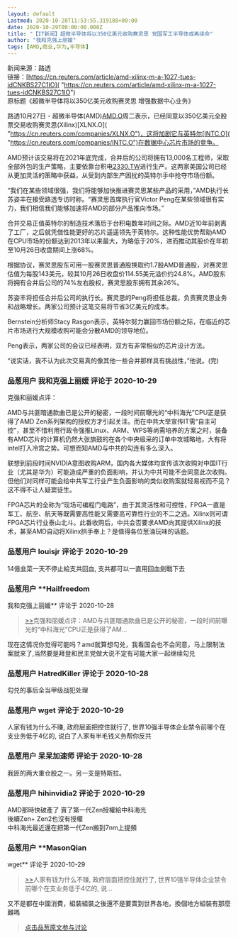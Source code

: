 ```yaml
---
layout: default
Lastmod: 2020-10-28T11:53:55.319188+00:00
date: 2020-10-29T00:00:00.000Z
title: "【IT新闻】超微半导体将以350亿美元收购赛灵思 党国军工半导体或再续命"
author: "我和克强上丽媛"
tags: [AMD,商业,华为,半导体]
---
```


新闻来源：路透  
链接：[https://cn.reuters.com/article/amd-xilinx-m-a-1027-tues-idCNKBS27C1IO]( "https://cn.reuters.com/article/amd-xilinx-m-a-1027-tues-idCNKBS27C1IO")  
原标题《超微半导体将以350亿美元收购赛灵思 增强数据中心业务》  
  
路透10月27日 - 超微半导体(AMD)[AMD.O]( "https://cn.reuters.com/companies/AMD.O")周二表示，已经同意以350亿美元全股票交易收购赛灵思(Xilinx)[XLNX.O]( "https://cn.reuters.com/companies/XLNX.O")，这将加剧它与英特尔[INTC.O]( "https://cn.reuters.com/companies/INTC.O")在数据中心芯片市场的竞争。  
  
AMD预计该交易将在2021年底完成，合并后的公司将拥有13,000名工程师，采取全部外包的生产策略，主要依靠台积电[2330.TW]( "https://cn.reuters.com/companies/2330.TW")进行生产。这两家美国公司已经从更加灵活的策略中获益，从受到内部生产困扰的英特尔手中抢夺市场份额。  
  
“我们在某些领域很强，我们将能够加快推进赛灵思某些产品的采用，”AMD执行长苏姿丰在接受路透专访时称。“赛灵思首席执行官Victor Peng在某些领域很有实力，我们相信我们能够加速将AMD的部分产品推向市场。”  
  
合并交易正值英特尔的制造技术落后于台积电数年时间之际。AMD近10年前剥离了工厂，之后就凭借性能更好的芯片遥遥领先于英特尔。这种性能优势帮助AMD在CPU市场的份额达到2013年以来最大，为略低于20%，进而推动其股价在年初至10月26日收盘期间上涨68%。  
  
根据协议，赛灵思股东可用一股赛灵思普通股换取约1.7股AMD普通股，对赛灵思估值为每股143美元，较其10月26日收盘价114.55美元溢价约24.8%。AMD股东将拥有合并后公司的74%左右股权，赛灵思股东拥有其余26%。  
  
苏姿丰将担任合并后公司的执行长。赛灵思的Peng将担任总裁，负责赛灵思业务和战略增长。两家公司预计这笔交易将节省3亿美元的成本。  
  
Bernstein分析师Stacy Rasgon表示，英特尔努力赢回市场份额之际，在临近的芯片市场进行大规模收购可能会分散AMD的领导地位。  
  
Peng表示，两家公司的会议已经表明，双方有非常相似的芯片设计方法。  
  
“说实话，我不认为此次交易真的像其他一些合并那样具有挑战性，”他说。(完)

            
### 品葱用户 **我和克强上丽媛** 评论于 2020-10-29
        
克强和丽媛点评：  
  
AMD与共匪暗通款曲已是公开的秘密，一段时间前曝光的“中科海光”CPU正是获得了AMD Zen系列架构的授权方才引起关注。而在中共大举宣传IT需“自主可控”，甚至不惜利用行政令强推Linux、ARM、WPS等尚需培养的方案之时，装备有AMD芯片的计算机仍然大张旗鼓的在各个中央级采的订单中攻城略地，大有将intel打入冷宫之势。可想而知AMD与中共的勾连有多么深入。  
  
联想到前段时间NVIDIA意图收购ARM，国内各大媒体均宣传该次收购对中国IT行业（尤其是华为）可能造成严重的负面影响，并认为中共可能不会同意此次收购。但他们对同样可能会给中共军工行业产生负面影响的类似收购案就轻易视而不见？这不得不让人疑窦徒生。  
  
FPGA芯片的全称为“现场可编程门电路”，由于其灵活性和可控性，FPGA一直是军工、航空、航天等既需要高性能又需要高可靠性行业的不二之选。Xilinx则可谓FPGA芯片行业泰山北斗。此番收购后，中共会否要求AMD向其提供Xilinx的技术，甚至AMD自动将Xilinx拱手奉上？是值得各位葱油玩味的话题。
        


            
### 品葱用户 **louisjr** 评论于 2020-10-29
        
14億韭菜一天不停止給支共回血, 支共都可以一直用回血劍戰下去
        


            
### 品葱用户 **Hailfreedom 
我和克强上丽媛** 评论于 2020-10-28
        
> [\>>]( "/article/item_id-526926#")克强和丽媛点评：AMD与共匪暗通款曲已是公开的秘密，一段时间前曝光的“中科海光”CPU正是获得了AM...

  
现在这情况你觉得可能吗？amd就算想勾兑，我看国会也不会同意，马上限制法案就来了,当然要是拜登和民主党做大说不定有可能大家一起继续勾兑
        


            
### 品葱用户 **HatredKiller** 评论于 2020-10-28
        
勾兑的事后全当甲级战犯处理
        


            
### 品葱用户 **wget** 评论于 2020-10-29
        
人家有钱为什么不赚, 政府层面把控住就行了, 世界10强半导体企业禁令前哪个在支业务低于4亿的, 说白了人家有半毛钱义务帮你反共
        


            
### 品葱用户 **呆呆加速师** 评论于 2020-10-28
        
我匪的两大重仓股之一。另一支是特斯拉。
        


            
### 品葱用户 **hihinvidia2** 评论于 2020-10-29
        
AMD那時快破產了 賣了第一代Zen授權給中科海光  
後續Zen+ Zen2也沒有授權  
中科海光最近還在把第一代Zen搬到7nm上提頻
        


            
### 品葱用户 **MasonQian 
wget** 评论于 2020-10-29
        
> [\>>]( "/article/item_id-526986#")人家有钱为什么不赚, 政府层面把控住就行了, 世界10强半导体企业禁令前哪个在支业务低于4亿的, 说...

  
  
又不是都在中國消費，組裝組裝之後還不是要賣到世界各地，換個地方組裝有那麼難嗎
        






> [点击品葱原文参与讨论](https://pincong.rocks/article/25600)

